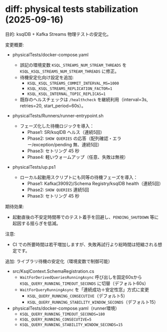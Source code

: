 # diff: physical tests stabilization (2025-09-16)

目的: ksqlDB + Kafka Streams 物理テストの安定化。

変更概要:
- physicalTests/docker-compose.yaml
  - 誤記の環境変数 `KSQL_STREAMS_NUM_STREAM_THREADS` を `KSQL_KSQL_STREAMS_NUM_STREAM_THREADS` に修正。
  - 待機安定化向け設定を追加: 
    - `KSQL_KSQL_STREAMS_COMMIT_INTERVAL_MS=1000`
    - `KSQL_KSQL_STREAMS_REPLICATION_FACTOR=1`
    - `KSQL_KSQL_INTERNAL_TOPIC_REPLICAS=1`
  - 既存のヘルスチェックは `/healthcheck` を継続利用（interval=3s, retries=20, start_period=60s）。

- physicalTests/Runners/runner-entrypoint.sh
  - フェーズ化した待機ロジックを導入：
    - Phase1: SR/ksqlDB ヘルス（連続5回）
    - Phase2: `SHOW QUERIES` の応答（配列確認・エラー/exception/pending 無、連続5回）
    - Phase3: セトリング 45 秒
    - Phase4: 軽いウォームアップ（任意、失敗は無視）

- physicalTests/up.ps1
  - ローカル起動用スクリプトにも同等の待機フェーズを導入：
    - Phase1: Kafka(39092)/Schema Registry/ksqlDB health（連続5回）
    - Phase2: `SHOW QUERIES` 連続5回
    - Phase3: セトリング 45 秒

期待効果:
- 起動直後の不安定時間帯でのテスト着手を回避し、`PENDING_SHUTDOWN` 等に起因する揺らぎを低減。

注意:
- CI での所要時間は若干増加しますが、失敗再試行より総時間は短縮される想定です。

追加: ライブラリ待機の安定化（環境変数で制御可能）
- src/KsqlContext.SchemaRegistration.cs
  - `WaitForDerivedQueriesRunningAsync` 呼び出しを固定60sから `KSQL_QUERY_RUNNING_TIMEOUT_SECONDS` に切替（デフォルト60s）
  - `WaitForQueryRunningAsync` を「連続成功＋安定性窓」方式に変更
    - `KSQL_QUERY_RUNNING_CONSECUTIVE`（デフォルト5）
    - `KSQL_QUERY_RUNNING_STABILITY_WINDOW_SECONDS`（デフォルト15）
- physicalTests/docker-compose.yaml（runner環境）
  - `KSQL_QUERY_RUNNING_TIMEOUT_SECONDS=180`
  - `KSQL_QUERY_RUNNING_CONSECUTIVE=5`
  - `KSQL_QUERY_RUNNING_STABILITY_WINDOW_SECONDS=15`

